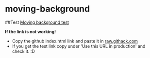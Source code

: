 # moving-background

##Test
[Moving background test](https://rawcdn.githack.com/MarkFidrus/moving-background/525ba81e60db6b33879da430b99f1bf63fb4d77a/movingBackground/index.html)

**If the link is not working!**
- Copy the github index.html link and paste it in [raw.githack.com](https://raw.githack.com/)
- If you get the test link copy under 'Use this URL in production' and check it. :D
